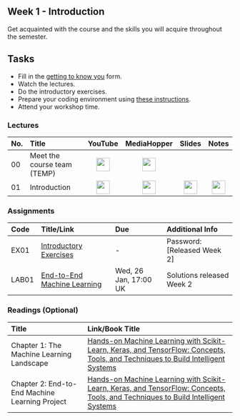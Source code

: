 ## Week 1 - Introduction
Get acquainted with the course and the skills you will acquire throughout the semester.

## Tasks
- Fill in the [getting to know you](example.com) form.
- Watch the lectures.
- Do the introductory exercises.
- Prepare your coding environment using [these instructions](https://mlp-s2-22.github.io/website/pages/setup.html).
- Attend your workshop time.

### Lectures

| No. | Title | YouTube | MediaHopper | Slides | Notes |
|:---|:-----|:-------:|:-----------:|:------:|:------:|
| 00   | Meet the course team (TEMP) | [<img src="https://upload.wikimedia.org/wikipedia/commons/7/75/YouTube_social_white_squircle_%282017%29.svg" width="30"/>](https://youtu.be/lX93oBGaBwQ) | [<img src="https://image.flaticon.com/icons/png/512/711/711245.png" width="30"/>](https://media.ed.ac.uk/media/IDS+-+Meet+the+course+team/1_q82gknap) |  |  |
| 01   | Introduction               | [<img src="https://upload.wikimedia.org/wikipedia/commons/7/75/YouTube_social_white_squircle_%282017%29.svg" width="30"/>](https://example.com) | [<img src="https://image.flaticon.com/icons/png/512/711/711245.png" width="30"/>](https://example.com) | [<img src="https://image.flaticon.com/icons/png/512/3497/3497154.png" width="30"/>](https://example.com) | [<img src="https://image.flaticon.com/icons/png/512/768/768818.png" width="30">](https://example.com)  |

### Assignments

| Code  | Title/Link                  | Due                   | Additional Info |
|:------|:----------------------------|:----------------------|:----------------|
| EX01  | [Introductory Exercises](https://mlp-s2-22.github.io/exercises/week_1.html)      | - | Password: [Released Week 2]
| LAB01 | [End-to-End Machine Learning](https://github.com/mlp-s2-22?q=w01-workshop&type=&language=&sort=) | Wed, 26 Jan, 17:00 UK | Solutions released Week 2 |

### Readings (Optional)

| Title    | Link/Book Title |
|:--------------|:------------|
| Chapter 1: The Machine Learning Landscape | [Hands-on Machine Learning with Scikit-Learn, Keras, and TensorFlow: Concepts, Tools, and Techniques to Build Intelligent Systems](https://ed.primo.exlibrisgroup.com/permalink/44UOE_INST/1viuo5v/cdi_proquest_ebookcentral_EBC4822582)|
| Chapter 2: End-to-End Machine Learning Project | [Hands-on Machine Learning with Scikit-Learn, Keras, and TensorFlow: Concepts, Tools, and Techniques to Build Intelligent Systems](https://ed.primo.exlibrisgroup.com/permalink/44UOE_INST/1viuo5v/cdi_proquest_ebookcentral_EBC4822582)|
